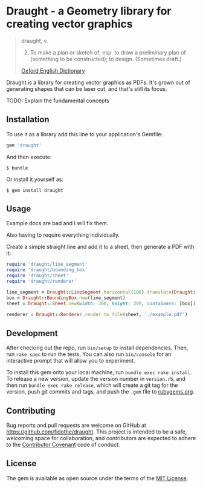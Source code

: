 # Draught - a Geometry library for creating vector graphics

> draught, v.
>
> 2. To make a plan or sketch of; esp. to draw a preliminary plan of (something to be constructed); to design. (Sometimes draft.)
>
> [Oxford English Dictionary](http://www.oed.com/view/Entry/57521?result=2&rskey=9oHsDI)

Draught is a library for creating vector graphics as PDFs. It's grown out of generating shapes that can be laser cut, and that's still its focus.

TODO: Explain the fundamental concepts

## Installation

To use it as a library add this line to your application's Gemfile:

```ruby
gem 'draught'
```

And then execute:

    $ bundle

Or install it yourself as:

    $ gem install draught

## Usage

Example docs are bad and I will fix them.

Also having to require everything individually.

Create a simple straight line and add it to a sheet, then generate a PDF with it:

```ruby
require 'draught/line_segment'
require 'draught/bounding_box'
require 'draught/sheet'
require 'draught/renderer'

line_segment = Draught::LineSegment.horizontal(100).translate(Draught::Vector.new(100,100))
box = Draught::BoundingBox.new(line_segment)
sheet = Draught::Sheet.new(width: 300, height: 200, containers: [box])

renderer = Draught::Renderer.render_to_file(sheet, './example.pdf')
```

## Development

After checking out the repo, run `bin/setup` to install dependencies. Then, run `rake spec` to run the tests. You can also run `bin/console` for an interactive prompt that will allow you to experiment.

To install this gem onto your local machine, run `bundle exec rake install`. To release a new version, update the version number in `version.rb`, and then run `bundle exec rake release`, which will create a git tag for the version, push git commits and tags, and push the `.gem` file to [rubygems.org](https://rubygems.org).

## Contributing

Bug reports and pull requests are welcome on GitHub at https://github.com/fidothe/draught. This project is intended to be a safe, welcoming space for collaboration, and contributors are expected to adhere to the [Contributor Covenant](http://contributor-covenant.org) code of conduct.

## License

The gem is available as open source under the terms of the [MIT License](http://opensource.org/licenses/MIT).
